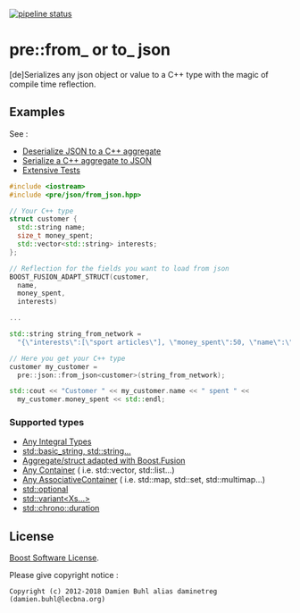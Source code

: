 [![pipeline status](https://git.lecbna.org/cpp-pre/json/badges/master/pipeline.svg)](https://git.lecbna.org/cpp-pre/json/commits/master)
# pre::from_ or to_ json

[de]Serializes any json object or value to a C++ type with the magic of compile time reflection.

## Examples

See : 
 - [Deserialize JSON to a C++ aggregate](examples/from_json.cpp)
 - [Serialize a C++ aggregate to JSON](examples/to_json.cpp)
 - [Extensive Tests](test/dejsonize_test.cpp)

```cpp
#include <iostream>
#include <pre/json/from_json.hpp> 

// Your C++ type
struct customer {
  std::string name;
  size_t money_spent; 
  std::vector<std::string> interests;
};

// Reflection for the fields you want to load from json
BOOST_FUSION_ADAPT_STRUCT(customer,
  name,
  money_spent,
  interests)

...

std::string string_from_network = 
  "{\"interests\":[\"sport articles\"], \"money_spent\":50, \"name\":\"Mrs. Fraulein\"}";

// Here you get your C++ type
customer my_customer =
  pre::json::from_json<customer>(string_from_network);

std::cout << "Customer " << my_customer.name << " spent " <<
  my_customer.money_spent << std::endl;
```

### Supported types 

  - [Any Integral Types](http://en.cppreference.com/w/cpp/types/is_integral)
  - [std::basic_string, std::string...](http://en.cppreference.com/w/cpp/string/basic_string)
  - [Aggregate/struct adapted with Boost.Fusion](http://www.boost.org/doc/libs/master/libs/fusion/doc/html/fusion/adapted/adapt_struct.html)
  - [Any Container](http://en.cppreference.com/w/cpp/concept/AssociativeContainer) ( i.e. std::vector, std::list...)
  - [Any AssociativeContainer](http://en.cppreference.com/w/cpp/concept/AssociativeContainer) ( i.e. std::map, std::set, std::multimap...)
  - [std::optional<X>](http://en.cppreference.com/w/cpp/utility/optional)
  - [std::variant<Xs...>](http://en.cppreference.com/w/cpp/utility/variant)
  - [std::chrono::duration](http://en.cppreference.com/w/cpp/chrono/duration)


## License
[Boost Software License](./LICENSE).

Please give copyright notice : 
```
Copyright (c) 2012-2018 Damien Buhl alias daminetreg (damien.buhl@lecbna.org)
```

